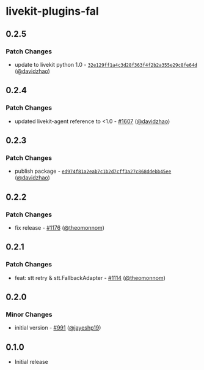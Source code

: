 # livekit-plugins-fal

## 0.2.5

### Patch Changes

- update to livekit python 1.0 - [`32e129ff1a4c3d28f363f4f2b2a355e29c8fe64d`](https://github.com/livekit/agents/commit/32e129ff1a4c3d28f363f4f2b2a355e29c8fe64d) ([@davidzhao](https://github.com/davidzhao))

## 0.2.4

### Patch Changes

- updated livekit-agent reference to <1.0 - [#1607](https://github.com/livekit/agents/pull/1607) ([@davidzhao](https://github.com/davidzhao))

## 0.2.3

### Patch Changes

- publish package - [`ed974f81a2eab7c1b2d7cff3a27c868ddebb45ee`](https://github.com/livekit/agents/commit/ed974f81a2eab7c1b2d7cff3a27c868ddebb45ee) ([@davidzhao](https://github.com/davidzhao))

## 0.2.2

### Patch Changes

- fix release - [#1176](https://github.com/livekit/agents/pull/1176) ([@theomonnom](https://github.com/theomonnom))

## 0.2.1

### Patch Changes

- feat: stt retry & stt.FallbackAdapter - [#1114](https://github.com/livekit/agents/pull/1114) ([@theomonnom](https://github.com/theomonnom))

## 0.2.0

### Minor Changes

- initial version - [#991](https://github.com/livekit/agents/pull/991) ([@jayeshp19](https://github.com/jayeshp19))

## 0.1.0

- Initial release
